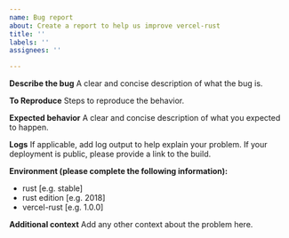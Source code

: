 ```yaml
---
name: Bug report
about: Create a report to help us improve vercel-rust
title: ''
labels: ''
assignees: ''

---
```


**Describe the bug**
A clear and concise description of what the bug is.

**To Reproduce**
Steps to reproduce the behavior.

**Expected behavior**
A clear and concise description of what you expected to happen.

**Logs**
If applicable, add log output to help explain your problem. If your deployment is public, please provide a link to the build.

**Environment (please complete the following information):**
 - rust [e.g. stable]
 - rust edition [e.g. 2018]
 - vercel-rust [e.g. 1.0.0]

**Additional context**
Add any other context about the problem here.
